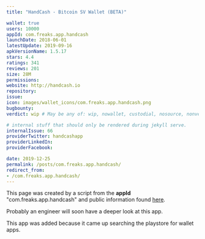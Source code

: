```yaml
---
title: "HandCash - Bitcoin SV Wallet (BETA)"

wallet: true
users: 10000
appId: com.freaks.app.handcash
launchDate: 2018-06-01
latestUpdate: 2019-09-16
apkVersionName: 1.5.17
stars: 4.4
ratings: 341
reviews: 201
size: 28M
permissions:
website: http://handcash.io
repository:
issue:
icon: images/wallet_icons/com.freaks.app.handcash.png
bugbounty:
verdict: wip # May be any of: wip, nowallet, custodial, nosource, nonverifiable, verifiable, bounty, cert1, cert2, cert3

# internal stuff that should only be rendered during jekyll serve.
internalIssue: 66
providerTwitter: handcashapp 
providerLinkedIn:
providerFacebook:

date: 2019-12-25
permalink: /posts/com.freaks.app.handcash/
redirect_from:
- /com.freaks.app.handcash/
---
```


This page was created by a script from the **appId** "com.freaks.app.handcash" and public
information found
[here](https://play.google.com/store/apps/details?id=com.freaks.app.handcash).

Probably an engineer will soon have a deeper look at this app.

This app was added because it came up searching the playstore for wallet apps.
